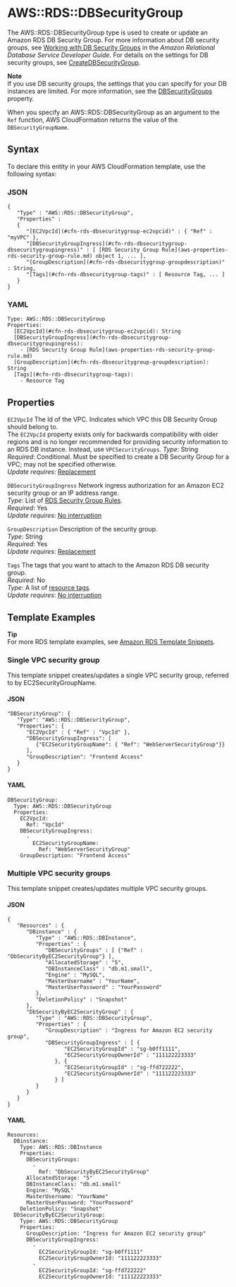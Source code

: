 # AWS::RDS::DBSecurityGroup<a name="aws-properties-rds-security-group"></a>

The AWS::RDS::DBSecurityGroup type is used to create or update an Amazon RDS DB Security Group\. For more information about DB security groups, see [Working with DB Security Groups](http://docs.aws.amazon.com/AmazonRDS/latest/UserGuide/USER_WorkingWithSecurityGroups.html) in the *Amazon Relational Database Service Developer Guide*\. For details on the settings for DB security groups, see [CreateDBSecurityGroup](http://docs.aws.amazon.com/AmazonRDS/latest/APIReference/API_CreateDBSecurityGroup.html)\.

**Note**  
If you use DB security groups, the settings that you can specify for your DB instances are limited\. For more information, see the [DBSecurityGroups](aws-properties-rds-database-instance.md#cfn-rds-dbinstance-dbsecuritygroups) property\.

When you specify an AWS::RDS::DBSecurityGroup as an argument to the `Ref` function, AWS CloudFormation returns the value of the `DBSecurityGroupName`\.

## Syntax<a name="aws-resource-rds-securitygroup-syntax"></a>

To declare this entity in your AWS CloudFormation template, use the following syntax:

### JSON<a name="aws-resource-rds-securitygroup-syntax.json"></a>

```
{
   "Type" : "AWS::RDS::DBSecurityGroup",
   "Properties" :
   {
      "[EC2VpcId](#cfn-rds-dbsecuritygroup-ec2vpcid)" : { "Ref" : "myVPC" },
      "[DBSecurityGroupIngress](#cfn-rds-dbsecuritygroup-dbsecuritygroupingress)" : [ [RDS Security Group Rule](aws-properties-rds-security-group-rule.md) object 1, ... ],
      "[GroupDescription](#cfn-rds-dbsecuritygroup-groupdescription)" : String,
      "[Tags](#cfn-rds-dbsecuritygroup-tags)" : [ Resource Tag, ... ]
   }
}
```

### YAML<a name="aws-resource-rds-securitygroup-syntax.yaml"></a>

```
Type: AWS::RDS::DBSecurityGroup
Properties:
  [EC2VpcId](#cfn-rds-dbsecuritygroup-ec2vpcid): String
  [DBSecurityGroupIngress](#cfn-rds-dbsecuritygroup-dbsecuritygroupingress):
    - [RDS Security Group Rule](aws-properties-rds-security-group-rule.md)
  [GroupDescription](#cfn-rds-dbsecuritygroup-groupdescription): String
  [Tags](#cfn-rds-dbsecuritygroup-tags):
    - Resource Tag
```

## Properties<a name="w13ab1c21c10d192c32c11"></a>

`EC2VpcId`  <a name="cfn-rds-dbsecuritygroup-ec2vpcid"></a>
The Id of the VPC\. Indicates which VPC this DB Security Group should belong to\.  
The `EC2VpcId` property exists only for backwards compatibility with older regions and is no longer recommended for providing security information to an RDS DB instance\. Instead, use `VPCSecurityGroups`\.
*Type*: String  
*Required*: Conditional\. Must be specified to create a DB Security Group for a VPC; may not be specified otherwise\.   
*Update requires*: [Replacement](using-cfn-updating-stacks-update-behaviors.md#update-replacement)

`DBSecurityGroupIngress`  <a name="cfn-rds-dbsecuritygroup-dbsecuritygroupingress"></a>
Network ingress authorization for an Amazon EC2 security group or an IP address range\.  
*Type*: List of [RDS Security Group Rules](aws-properties-rds-security-group-rule.md)\.  
*Required*: Yes  
*Update requires*: [No interruption](using-cfn-updating-stacks-update-behaviors.md#update-no-interrupt)

`GroupDescription`  <a name="cfn-rds-dbsecuritygroup-groupdescription"></a>
Description of the security group\.  
*Type*: String  
*Required*: Yes  
*Update requires*: [Replacement](using-cfn-updating-stacks-update-behaviors.md#update-replacement)

`Tags`  <a name="cfn-rds-dbsecuritygroup-tags"></a>
The tags that you want to attach to the Amazon RDS DB security group\.  
*Required*: No  
*Type*: A list of [resource tags](aws-properties-resource-tags.md)\.  
*Update requires*: [No interruption](using-cfn-updating-stacks-update-behaviors.md#update-no-interrupt)

## Template Examples<a name="w13ab1c21c10d192c32c13"></a>

**Tip**  
For more RDS template examples, see [Amazon RDS Template Snippets](quickref-rds.md)\.

### Single VPC security group<a name="w13ab1c21c10d192c32c13b4"></a>

This template snippet creates/updates a single VPC security group, referred to by EC2SecurityGroupName\.

#### JSON<a name="aws-resource-rds-securitygroup-example1.json"></a>

```
"DBSecurityGroup": {
   "Type": "AWS::RDS::DBSecurityGroup",
   "Properties": {
      "EC2VpcId" : { "Ref" : "VpcId" },
      "DBSecurityGroupIngress": [
         {"EC2SecurityGroupName": { "Ref": "WebServerSecurityGroup"}}
      ],
      "GroupDescription": "Frontend Access"
   }
}
```

#### YAML<a name="aws-resource-rds-securitygroup-example1.yaml"></a>

```
DBSecurityGroup: 
  Type: AWS::RDS::DBSecurityGroup
  Properties: 
    EC2VpcId: 
      Ref: "VpcId"
    DBSecurityGroupIngress: 
      - 
        EC2SecurityGroupName: 
          Ref: "WebServerSecurityGroup"
    GroupDescription: "Frontend Access"
```

### Multiple VPC security groups<a name="w13ab1c21c10d192c32c13b6"></a>

This template snippet creates/updates multiple VPC security groups\.

#### JSON<a name="aws-resource-rds-securitygroup-example2.json"></a>

```
{
   "Resources" : {
      "DBinstance" : {
         "Type" : "AWS::RDS::DBInstance",
         "Properties" : {
            "DBSecurityGroups" : [ {"Ref" : "DbSecurityByEC2SecurityGroup"} ],
            "AllocatedStorage" : "5",
            "DBInstanceClass" : "db.m1.small",
            "Engine" : "MySQL",
            "MasterUsername" : "YourName",
            "MasterUserPassword" : "YourPassword"
         },
         "DeletionPolicy" : "Snapshot"
      },
      "DbSecurityByEC2SecurityGroup" : {
         "Type" : "AWS::RDS::DBSecurityGroup",
         "Properties" : {
            "GroupDescription" : "Ingress for Amazon EC2 security group",
            "DBSecurityGroupIngress" : [ {
                  "EC2SecurityGroupId" : "sg-b0ff1111",
                  "EC2SecurityGroupOwnerId" : "111122223333"
               }, {
                  "EC2SecurityGroupId" : "sg-ffd722222",
                  "EC2SecurityGroupOwnerId" : "111122223333"
               } ]
         }
      }
   }
}
```

#### YAML<a name="aws-resource-rds-securitygroup-example2.yaml"></a>

```
Resources: 
  DBinstance: 
    Type: AWS::RDS::DBInstance
    Properties: 
      DBSecurityGroups: 
        - 
          Ref: "DbSecurityByEC2SecurityGroup"
      AllocatedStorage: "5"
      DBInstanceClass: "db.m1.small"
      Engine: "MySQL"
      MasterUsername: "YourName"
      MasterUserPassword: "YourPassword"
    DeletionPolicy: "Snapshot"
  DbSecurityByEC2SecurityGroup: 
    Type: AWS::RDS::DBSecurityGroup
    Properties: 
      GroupDescription: "Ingress for Amazon EC2 security group"
      DBSecurityGroupIngress: 
        - 
          EC2SecurityGroupId: "sg-b0ff1111"
          EC2SecurityGroupOwnerId: "111122223333"
        - 
          EC2SecurityGroupId: "sg-ffd722222"
          EC2SecurityGroupOwnerId: "111122223333"
```